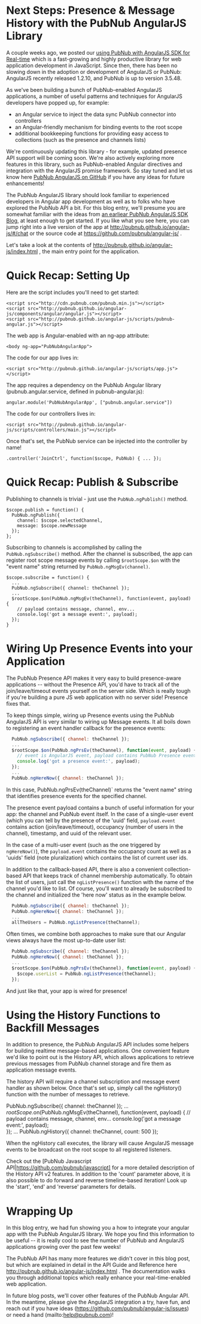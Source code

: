 # Next Steps: Presence & Message History with the PubNub AngularJS Library

A couple weeks ago, we posted our [using PubNub with AngularJS SDK for Real-time](http://www.pubnub.com/blog/real-time-angularjs-sdk-for-developers/)
which is a fast-growing and highly productive library
for web application development in JavaScript. Since then, there has been no
slowing down in the adoption or development of AngularJS or PubNub: AngularJS
recently released 1.2.10, and PubNub is up to version 3.5.48.

As we've been building a bunch of PubNub-enabled AngularJS applications,
a number of useful patterns and techniques for AngularJS developers have
popped up, for example:

* an Angular service to inject the data sync PubNub connector into controllers
* an Angular-friendly mechanism for binding events to the root scope
* additional bookkeeping functions for providing easy access to collections (such as the presence and channels lists)

We're continuously updating this library - for example, updated presence API
support will be coming soon. We're also actively exploring more features in this library,
such as PubNub-enabled Angular directives and integration with the AngularJS promise
framework. So stay tuned and let us know here [PubNub AngularJS on GitHub](https://github.com/pubnub/angular-js/issues) if you have any ideas for future enhancements!

The PubNub AngularJS library should look familiar to experienced
developers in Angular app development as well as to folks who have explored
the PubNub API a bit. For this blog entry, we'll presume you are somewhat
familiar with the ideas from [an earliear PubNub AngularJS SDK Blog](http://www.pubnub.com/blog/real-time-angularjs-sdk-for-developers/),
at least enough to get started. If you like what you see here, you can jump
right into a live version of the app at http://pubnub.github.io/angular-js/#/chat
or the source code at https://github.com/pubnub/angular-js/ .

Let's take a look at the contents of http://pubnub.github.io/angular-js/index.html ,
the main entry point for the application.

# Quick Recap: Setting Up

Here are the script includes you'll need to get started:

    <script src="http://cdn.pubnub.com/pubnub.min.js"></script>
    <script src="http://pubnub.github.io/angular-js/components/angular/angular.js"></script>
    <script src="http://pubnub.github.io/angular-js/scripts/pubnub-angular.js"></script>

The web app is Angular-enabled with an ng-app attribute:

    <body ng-app="PubNubAngularApp">

The code for our app lives in:

    <script src="http://pubnub.github.io/angular-js/scripts/app.js"></script>

The app requires a dependency on the PubNub Angular library
(pubnub.angular.service, defined in pubnub-angular.js):

    angular.module('PubNubAngularApp', ["pubnub.angular.service"])

The code for our controllers lives in:

    <script src="http://pubnub.github.io/angular-js/scripts/controllers/main.js"></script>

Once that's set, the PubNub service can be injected into the controller by name!

    .controller('JoinCtrl', function($scope, PubNub) { ... });


# Quick Recap: Publish & Subscribe

Publishing to channels is trivial - just use the `PubNub.ngPublish()` method.

    $scope.publish = function() {
      PubNub.ngPublish({
        channel: $scope.selectedChannel,
        message: $scope.newMessage
      });
    };

Subscribing to channels is accomplished by calling the `PubNub.ngSubscribe()` method. After the
channel is subscribed, the app can register root scope message events by calling `$rootScope.$on`
with the "event name" string returned by `PubNub.ngMsgEv(channel)`.

    $scope.subscribe = function() {
      ...
      PubNub.ngSubscribe({ channel: theChannel });
      ...
      $rootScope.$on(PubNub.ngMsgEv(theChannel), function(event, payload) {
        // payload contains message, channel, env...
        console.log('got a message event:', payload);    
      });
    }


# Wiring Up Presence Events into your Application

The PubNub Presence API makes it very easy to build presence-aware applications -- without
the Presence API, you'd have to track all of the join/leave/timeout events yourself on the
server side. Which is really tough if you're building a pure JS web application with no
server side!  Presence fixes that.

To keep things simple, wiring up Presence events using the PubNub AngularJS API is very
similar to wiring up Message events. It all boils down to registering an event handler
callback for the presence events:

```javascript
  PubNub.ngSubscribe({ channel: theChannel });
  ...
  $rootScope.$on(PubNub.ngPrsEv(theChannel), function(event, payload) {
    // event is AngularJS event, payload contains PubNub Presence event
    console.log('got a presence event:', payload);    
  });
  ...
  PubNub.ngHereNow({ channel: theChannel });
```

In this case, PubNub.ngPrsEv(theChannel)` returns the "event name" string that identifies
presence events for the specified channel.

The presence event payload contains a bunch of useful information for
your app: the channel and PubNub event itself. In the case of a single-user event (which you
can tell by the presence of the 'uuid' field, `payload.event` contains action (join/leave/timeout),
occupancy (number of users in the channel), timestamp, and uuid of the relevant user.

In the case of a multi-user event (such as the one triggered by `ngHereNow()`), the
`payload.event` contains the occupancy count as well as a 'uuids' field (note pluralization)
which contains the list of current user ids.

In addition to the callback-based API, there is also a convenient collection-based API
that keeps track of channel membership automatically. To obtain the list of users, just call
the `ngListPresence()` function with the name of the channel you'd like to list. Of course,
you'll want to already be subscribed to the channel and initialized the 'here now' status
as in the example below.

```javascript
  PubNub.ngSubscribe({ channel: theChannel });
  PubNub.ngHereNow({ channel: theChannel });
  ...
  allTheUsers = PubNub.ngListPresence(theChannel);
```

Often times, we combine both approaches to make sure that our Angular views always have
the most up-to-date user list:

```javascript
  PubNub.ngSubscribe({ channel: theChannel });
  PubNub.ngHereNow({ channel: theChannel });
  ...
  $rootScope.$on(PubNub.ngPrsEv(theChannel), function(event, payload) {
    $scope.userList = PubNub.ngListPresence(theChannel);
  });
```

And just like that, your app is wired for presence!

# Using the History Functions to Backfill Messages

In addition to presence, the PubNub AngularJS API includes some helpers for building
realtime message-based applications. One convenient feature we'd like to point
out is the History API, which allows applications to retrieve previous messages from
PubNub channel storage and fire them as application message events.

The history API will require a channel subscription and message event handler as
shown below. Once that's set up, simply call the ngHistory() function with the number
of messages to retrieve.

  PubNub.ngSubscribe({ channel: theChannel });
  ...
  $rootScope.$on(PubNub.ngMsgEv(theChannel), function(event, payload) {
    // payload contains message, channel, env...
    console.log('got a message event:', payload);    
  });
  ...
  PubNub.ngHistory({ channel: theChannel, count: 500 });
      
When the ngHistory call executes, the library will cause AngularJS message events
to be broadcast on the root scope to all registered listeners.

Check out the [PubNub Javascript API|https://github.com/pubnub/javascript] for a
more detailed description of the History API v2 features. In addition to the 'count'
parameter above, it is also possible to do forward and reverse timeline-based
iteration! Look up the 'start', 'end' and 'reverse' parameters for details.


# Wrapping Up

In this blog entry, we had fun showing you a how to integrate your
angular app with the PubNub AngularJS library. We hope you find this information
to be useful -- it is really cool to see the number of PubNub and AngularJS
applications growing over the past few weeks!

The PubNub API has many more features we didn't cover in this blog
post, but which are explained in detail in the API Guide and Reference
here http://pubnub.github.io/angular-js/index.html . The documentation
walks you through additional topics which really enhance your real-time-enabled
web application.

In future blog posts, we'll cover other features of the PubNub Angular API.
In the meantime, please give the AngularJS integration a try, have fun,
and reach out if you have ideas (https://github.com/pubnub/angular-js/issues)
or need a hand (mailto:help@pubnub.com)!


